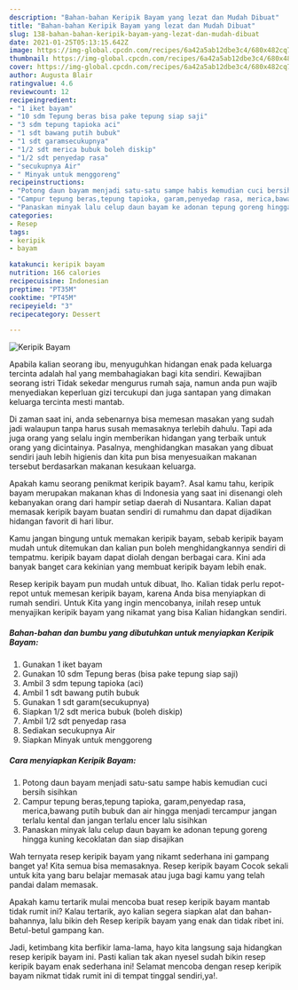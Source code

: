 ```yaml
---
description: "Bahan-bahan Keripik Bayam yang lezat dan Mudah Dibuat"
title: "Bahan-bahan Keripik Bayam yang lezat dan Mudah Dibuat"
slug: 138-bahan-bahan-keripik-bayam-yang-lezat-dan-mudah-dibuat
date: 2021-01-25T05:13:15.642Z
image: https://img-global.cpcdn.com/recipes/6a42a5ab12dbe3c4/680x482cq70/keripik-bayam-foto-resep-utama.jpg
thumbnail: https://img-global.cpcdn.com/recipes/6a42a5ab12dbe3c4/680x482cq70/keripik-bayam-foto-resep-utama.jpg
cover: https://img-global.cpcdn.com/recipes/6a42a5ab12dbe3c4/680x482cq70/keripik-bayam-foto-resep-utama.jpg
author: Augusta Blair
ratingvalue: 4.6
reviewcount: 12
recipeingredient:
- "1 iket bayam"
- "10 sdm Tepung beras bisa pake tepung siap saji"
- "3 sdm tepung tapioka aci"
- "1 sdt bawang putih bubuk"
- "1 sdt garamsecukupnya"
- "1/2 sdt merica bubuk boleh diskip"
- "1/2 sdt penyedap rasa"
- "secukupnya Air"
- " Minyak untuk menggoreng"
recipeinstructions:
- "Potong daun bayam menjadi satu-satu sampe habis kemudian cuci bersih sisihkan"
- "Campur tepung beras,tepung tapioka, garam,penyedap rasa, merica,bawang putih bubuk dan air hingga menjadi tercampur jangan terlalu kental dan jangan terlalu encer lalu sisihkan"
- "Panaskan minyak lalu celup daun bayam ke adonan tepung goreng hingga kuning kecoklatan dan siap disajikan"
categories:
- Resep
tags:
- keripik
- bayam

katakunci: keripik bayam 
nutrition: 166 calories
recipecuisine: Indonesian
preptime: "PT35M"
cooktime: "PT45M"
recipeyield: "3"
recipecategory: Dessert

---
```



![Keripik Bayam](https://img-global.cpcdn.com/recipes/6a42a5ab12dbe3c4/680x482cq70/keripik-bayam-foto-resep-utama.jpg)

Apabila kalian seorang ibu, menyuguhkan hidangan enak pada keluarga tercinta adalah hal yang membahagiakan bagi kita sendiri. Kewajiban seorang istri Tidak sekedar mengurus rumah saja, namun anda pun wajib menyediakan keperluan gizi tercukupi dan juga santapan yang dimakan keluarga tercinta mesti mantab.

Di zaman  saat ini, anda sebenarnya bisa memesan masakan yang sudah jadi walaupun tanpa harus susah memasaknya terlebih dahulu. Tapi ada juga orang yang selalu ingin memberikan hidangan yang terbaik untuk orang yang dicintainya. Pasalnya, menghidangkan masakan yang dibuat sendiri jauh lebih higienis dan kita pun bisa menyesuaikan makanan tersebut berdasarkan makanan kesukaan keluarga. 



Apakah kamu seorang penikmat keripik bayam?. Asal kamu tahu, keripik bayam merupakan makanan khas di Indonesia yang saat ini disenangi oleh kebanyakan orang dari hampir setiap daerah di Nusantara. Kalian dapat memasak keripik bayam buatan sendiri di rumahmu dan dapat dijadikan hidangan favorit di hari libur.

Kamu jangan bingung untuk memakan keripik bayam, sebab keripik bayam mudah untuk ditemukan dan kalian pun boleh menghidangkannya sendiri di tempatmu. keripik bayam dapat diolah dengan berbagai cara. Kini ada banyak banget cara kekinian yang membuat keripik bayam lebih enak.

Resep keripik bayam pun mudah untuk dibuat, lho. Kalian tidak perlu repot-repot untuk memesan keripik bayam, karena Anda bisa menyiapkan di rumah sendiri. Untuk Kita yang ingin mencobanya, inilah resep untuk menyajikan keripik bayam yang nikamat yang bisa Kalian hidangkan sendiri.

<!--inarticleads1-->

##### Bahan-bahan dan bumbu yang dibutuhkan untuk menyiapkan Keripik Bayam:

1. Gunakan 1 iket bayam
1. Gunakan 10 sdm Tepung beras (bisa pake tepung siap saji)
1. Ambil 3 sdm tepung tapioka (aci)
1. Ambil 1 sdt bawang putih bubuk
1. Gunakan 1 sdt garam(secukupnya)
1. Siapkan 1/2 sdt merica bubuk (boleh diskip)
1. Ambil 1/2 sdt penyedap rasa
1. Sediakan secukupnya Air
1. Siapkan  Minyak untuk menggoreng




<!--inarticleads2-->

##### Cara menyiapkan Keripik Bayam:

1. Potong daun bayam menjadi satu-satu sampe habis kemudian cuci bersih sisihkan
1. Campur tepung beras,tepung tapioka, garam,penyedap rasa, merica,bawang putih bubuk dan air hingga menjadi tercampur jangan terlalu kental dan jangan terlalu encer lalu sisihkan
1. Panaskan minyak lalu celup daun bayam ke adonan tepung goreng hingga kuning kecoklatan dan siap disajikan




Wah ternyata resep keripik bayam yang nikamt sederhana ini gampang banget ya! Kita semua bisa memasaknya. Resep keripik bayam Cocok sekali untuk kita yang baru belajar memasak atau juga bagi kamu yang telah pandai dalam memasak.

Apakah kamu tertarik mulai mencoba buat resep keripik bayam mantab tidak rumit ini? Kalau tertarik, ayo kalian segera siapkan alat dan bahan-bahannya, lalu bikin deh Resep keripik bayam yang enak dan tidak ribet ini. Betul-betul gampang kan. 

Jadi, ketimbang kita berfikir lama-lama, hayo kita langsung saja hidangkan resep keripik bayam ini. Pasti kalian tak akan nyesel sudah bikin resep keripik bayam enak sederhana ini! Selamat mencoba dengan resep keripik bayam nikmat tidak rumit ini di tempat tinggal sendiri,ya!.

